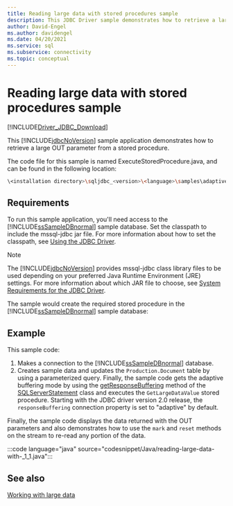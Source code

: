 ```yaml
---
title: Reading large data with stored procedures sample
description: This JDBC Driver sample demonstrates how to retrieve a large OUT parameter from a stored procedure.
author: David-Engel
ms.author: davidengel
ms.date: 04/20/2021
ms.service: sql
ms.subservice: connectivity
ms.topic: conceptual
---
```


# Reading large data with stored procedures sample

[!INCLUDE[Driver_JDBC_Download](../../includes/driver_jdbc_download.md)]

This [!INCLUDE[jdbcNoVersion](../../includes/jdbcnoversion_md.md)] sample application demonstrates how to retrieve a large OUT parameter from a stored procedure.

The code file for this sample is named ExecuteStoredProcedure.java, and can be found in the following location:

```bash
\<installation directory>\sqljdbc_<version>\<language>\samples\adaptive
```

## Requirements

To run this sample application, you'll need access to the [!INCLUDE[ssSampleDBnormal](../../includes/sssampledbnormal-md.md)] sample database. Set the classpath to include the mssql-jdbc jar file. For more information about how to set the classpath, see [Using the JDBC Driver](using-the-jdbc-driver.md).

> [!NOTE]
> The [!INCLUDE[jdbcNoVersion](../../includes/jdbcnoversion_md.md)] provides mssql-jdbc class library files to be used depending on your preferred Java Runtime Environment (JRE) settings. For more information about which JAR file to choose, see [System Requirements for the JDBC Driver](system-requirements-for-the-jdbc-driver.md).

The sample would create the required stored procedure in the [!INCLUDE[ssSampleDBnormal](../../includes/sssampledbnormal-md.md)] sample database:

## Example

This sample code:

1. Makes a connection to the [!INCLUDE[ssSampleDBnormal](../../includes/sssampledbnormal-md.md)] database.
1. Creates sample data and updates the `Production.Document` table by using a parameterized query. Finally, the sample code gets the adaptive buffering mode by using the [getResponseBuffering](reference/getresponsebuffering-method-sqlserverstatement.md) method of the [SQLServerStatement](reference/sqlserverstatement-class.md) class and executes the `GetLargeDataValue` stored procedure. Starting with the JDBC driver version 2.0 release, the `responseBuffering` connection property is set to "adaptive" by default.

Finally, the sample code displays the data returned with the OUT parameters and also demonstrates how to use the `mark` and `reset` methods on the stream to re-read any portion of the data.

:::code language="java" source="codesnippet/Java/reading-large-data-with-_1_1.java":::

## See also

[Working with large data](working-with-large-data.md)

